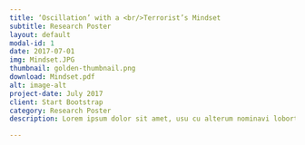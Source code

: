 ```yaml
---
title: ‘Oscillation’ with a <br/>Terrorist’s Mindset
subtitle: Research Poster
layout: default
modal-id: 1
date: 2017-07-01
img: Mindset.JPG
thumbnail: golden-thumbnail.png
download: Mindset.pdf
alt: image-alt
project-date: July 2017
client: Start Bootstrap
category: Research Poster
description: Lorem ipsum dolor sit amet, usu cu alterum nominavi lobortis. At duo novum diceret. Tantas apeirian vix et, usu sanctus postulant inciderint ut, populo diceret necessitatibus in vim. Cu eum dicam feugiat noluisse.

---
```


